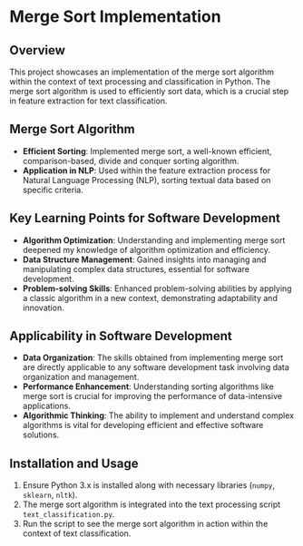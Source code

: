 # Merge Sort Implementation

## Overview
This project showcases an implementation of the merge sort algorithm within the context of text processing and classification in Python. The merge sort algorithm is used to efficiently sort data, which is a crucial step in feature extraction for text classification.

## Merge Sort Algorithm
- **Efficient Sorting**: Implemented merge sort, a well-known efficient, comparison-based, divide and conquer sorting algorithm.
- **Application in NLP**: Used within the feature extraction process for Natural Language Processing (NLP), sorting textual data based on specific criteria.

## Key Learning Points for Software Development
- **Algorithm Optimization**: Understanding and implementing merge sort deepened my knowledge of algorithm optimization and efficiency.
- **Data Structure Management**: Gained insights into managing and manipulating complex data structures, essential for software development.
- **Problem-solving Skills**: Enhanced problem-solving abilities by applying a classic algorithm in a new context, demonstrating adaptability and innovation.

## Applicability in Software Development
- **Data Organization**: The skills obtained from implementing merge sort are directly applicable to any software development task involving data organization and management.
- **Performance Enhancement**: Understanding sorting algorithms like merge sort is crucial for improving the performance of data-intensive applications.
- **Algorithmic Thinking**: The ability to implement and understand complex algorithms is vital for developing efficient and effective software solutions.

## Installation and Usage
1. Ensure Python 3.x is installed along with necessary libraries (`numpy`, `sklearn`, `nltk`).
2. The merge sort algorithm is integrated into the text processing script `text_classification.py`.
3. Run the script to see the merge sort algorithm in action within the context of text classification.
